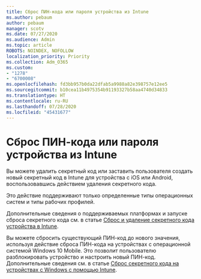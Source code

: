 ```yaml
---
title: Сброс ПИН-кода или пароля устройства из Intune
ms.author: pebaum
author: pebaum
manager: scotv
ms.date: 07/27/2020
ms.audience: Admin
ms.topic: article
ROBOTS: NOINDEX, NOFOLLOW
localization_priority: Priority
ms.collection: Adm_O365
ms.custom:
- "1278"
- "6700008"
ms.openlocfilehash: fd3bb957b0da22dfab5a9988a82e398757e12ee5
ms.sourcegitcommit: b10cea11b4975354b91193327b58aa4740d34833
ms.translationtype: HT
ms.contentlocale: ru-RU
ms.lasthandoff: 07/28/2020
ms.locfileid: "45431677"
---
```

# <a name="device-pinpassword-reset-from-intune"></a>Сброс ПИН-кода или пароля устройства из Intune

Вы можете удалить секретный код или заставить пользователя создать новый секретный код в Intune для устройства с iOS или Android, воспользовавшись действием удаления секретного кода.

Это действие поддерживают только определенные типы операционных систем и типы рабочих профилей.

Дополнительные сведения о поддерживаемых платформах и запуске сброса секретного кода см. в статье [Сброс и удаление секретного кода устройства в Intune](https://docs.microsoft.com/intune/device-passcode-reset).

Вы можете сбросить существующий ПИН-код до нового значения, используя действие сброса ПИН-кода на устройствах с операционной системой Windows 10 Mobile. Это позволит пользователю разблокировать устройство и настроить новый ПИН-код. Дополнительные сведения см. в статье [Сброс секретного кода на устройствах с Windows с помощью Intune](https://docs.microsoft.com/intune/device-windows-pin-reset).